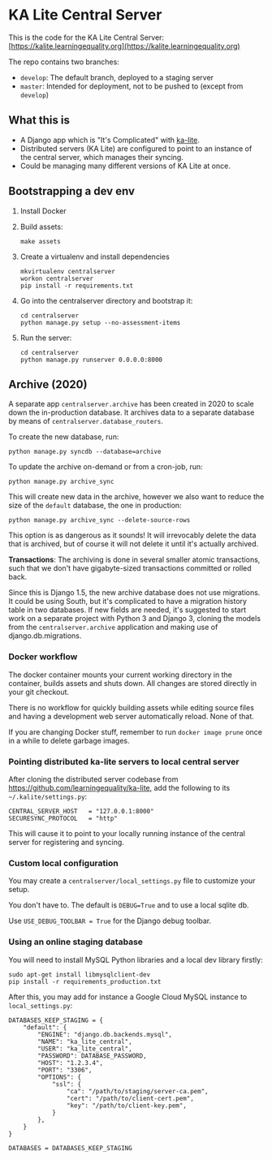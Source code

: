# KA Lite Central Server

This is the code for the KA Lite Central Server: [https://kalite.learningequality.org](https://kalite.learningequality.org)

The repo contains two branches:

* `develop`: The default branch, deployed to a staging server
* `master`: Intended for deployment, not to be pushed to (except from `develop`)

## What this is

* A Django app which is "It's Complicated" with [ka-lite](https://github.com/learningequality/ka-lite.git).
* Distributed servers (KA Lite) are configured to point to an instance of the central server, which manages their syncing.
* Could be managing many different versions of KA Lite at once.

## Bootstrapping a dev env

1. Install Docker
1. Build assets:

   ```
   make assets
   ```

1. Create a virtualenv and install dependencies

   ```
   mkvirtualenv centralserver
   workon centralserver
   pip install -r requirements.txt
   ```

1. Go into the centralserver directory and bootstrap it:

   ```
   cd centralserver
   python manage.py setup --no-assessment-items
   ```

1. Run the server:

   ```
   cd centralserver
   python manage.py runserver 0.0.0.0:8000
   ```

## Archive (2020)

A separate app `centralserver.archive` has been created in 2020 to scale down
the in-production database. It archives data to a separate database by means of
`centralserver.database_routers`.

To create the new database, run:

```
python manage.py syncdb --database=archive
```

To update the archive on-demand or from a cron-job, run:

```
python manage.py archive_sync
```

This will create new data in the archive, however we also want to reduce the
size of the `default` database, the one in production:

```
python manage.py archive_sync --delete-source-rows
```

This option is as dangerous as it sounds! It will irrevocably delete the data
that is archived, but of course it will not delete it until it's actually
archived.

**Transactions**: The archiving is done in several smaller atomic transactions,
such that we don't have gigabyte-sized transactions committed or rolled back.

Since this is Django 1.5, the new archive database does not use migrations. It
could be using South, but it's complicated to have a migration history table
in two databases. If new fields are needed, it's suggested to start work on a
separate project with Python 3 and Django 3, cloning the models from the
`centralserver.archive` application and making use of django.db.migrations.

### Docker workflow

The docker container mounts your current working directory in the container, builds assets and shuts down. All changes are stored directly in your git checkout.

There is no workflow for quickly building assets while editing source files and having a development web server automatically reload. None of that.

If you are changing Docker stuff, remember to run `docker image prune` once in a while to delete garbage images.

### Pointing distributed ka-lite servers to local central server

After cloning the distributed server codebase from https://github.com/learningequality/ka-lite, add the following to its `~/.kalite/settings.py`:

```
CENTRAL_SERVER_HOST   = "127.0.0.1:8000"
SECURESYNC_PROTOCOL   = "http"
```

This will cause it to point to your locally running instance of the central server for registering and syncing.

### Custom local configuration

You may create a `centralserver/local_settings.py` file to customize your setup.

You don't have to. The default is `DEBUG=True` and to use a local sqlite db.

Use `USE_DEBUG_TOOLBAR = True` for the Django debug toolbar.

### Using an online staging database

You will need to install MySQL Python libraries and a local dev library firstly:

```
sudo apt-get install libmysqlclient-dev
pip install -r requirements_production.txt
```

After this, you may add for instance a Google Cloud MySQL instance to `local_settings.py`:

```
DATABASES_KEEP_STAGING = {
    "default": {
        "ENGINE": "django.db.backends.mysql",
        "NAME": "ka_lite_central",
        "USER": "ka_lite_central",
        "PASSWORD": DATABASE_PASSWORD,
        "HOST": "1.2.3.4",
        "PORT": "3306",
        "OPTIONS": {
            "ssl": {
                "ca": "/path/to/staging/server-ca.pem",
                "cert": "/path/to/client-cert.pem",
                "key": "/path/to/client-key.pem",
            }
        },
    }
}

DATABASES = DATABASES_KEEP_STAGING
```
